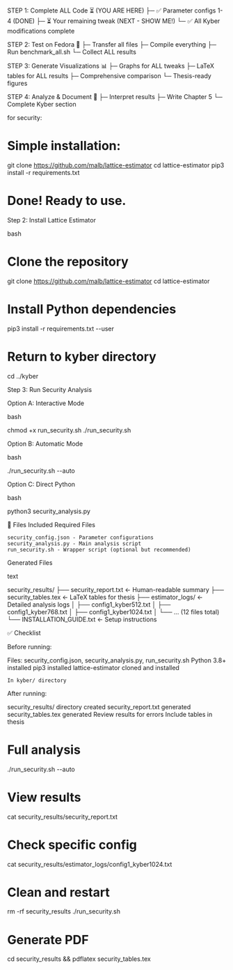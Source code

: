 STEP 1: Complete ALL Code ⏳ (YOU ARE HERE)
├─ ✅ Parameter configs 1-4 (DONE)
├─ ⏳ Your remaining tweak (NEXT - SHOW ME!)
└─ ✅ All Kyber modifications complete

STEP 2: Test on Fedora 🧪
├─ Transfer all files
├─ Compile everything
├─ Run benchmark_all.sh
└─ Collect ALL results

STEP 3: Generate Visualizations 📊
├─ Graphs for ALL tweaks
├─ LaTeX tables for ALL results
├─ Comprehensive comparison
└─ Thesis-ready figures

STEP 4: Analyze & Document 📝
├─ Interpret results
├─ Write Chapter 5
└─ Complete Kyber section


for security:
# Simple installation:
git clone https://github.com/malb/lattice-estimator
cd lattice-estimator
pip3 install -r requirements.txt

# Done! Ready to use.


Step 2: Install Lattice Estimator

bash

# Clone the repository
git clone https://github.com/malb/lattice-estimator
cd lattice-estimator

# Install Python dependencies
pip3 install -r requirements.txt --user

# Return to kyber directory
cd ../kyber

Step 3: Run Security Analysis

Option A: Interactive Mode

bash

chmod +x run_security.sh
./run_security.sh

Option B: Automatic Mode

bash

./run_security.sh --auto

Option C: Direct Python

bash

python3 security_analysis.py

📁 Files Included
Required Files

    security_config.json - Parameter configurations
    security_analysis.py - Main analysis script
    run_security.sh - Wrapper script (optional but recommended)

Generated Files

text

security_results/
├── security_report.txt          ← Human-readable summary
├── security_tables.tex          ← LaTeX tables for thesis
├── estimator_logs/              ← Detailed analysis logs
│   ├── config1_kyber512.txt
│   ├── config1_kyber768.txt
│   ├── config1_kyber1024.txt
│   └── ... (12 files total)
└── INSTALLATION_GUIDE.txt       ← Setup instructions


✅ Checklist

Before running:

Files: security_config.json, security_analysis.py, run_security.sh
Python 3.8+ installed
pip3 installed
lattice-estimator cloned and installed

    In kyber/ directory

After running:

security_results/ directory created
security_report.txt generated
security_tables.tex generated
Review results for errors
Include tables in thesis


# Full analysis
./run_security.sh --auto

# View results
cat security_results/security_report.txt

# Check specific config
cat security_results/estimator_logs/config1_kyber1024.txt

# Clean and restart
rm -rf security_results
./run_security.sh

# Generate PDF
cd security_results && pdflatex security_tables.tex